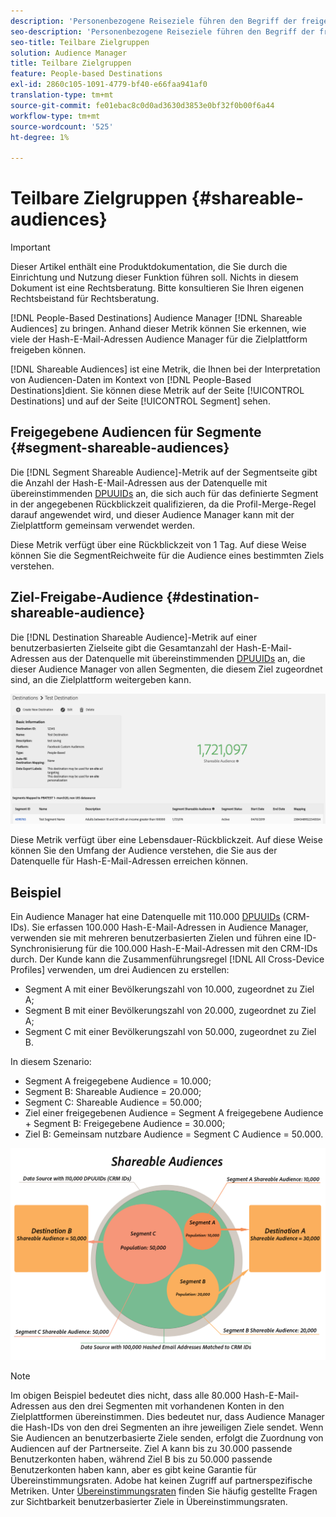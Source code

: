 ```yaml
---
description: 'Personenbezogene Reiseziele führen den Begriff der freigegebenen Audiencen in Audience Manager ein. Anhand dieser Metrik können Sie erkennen, wie viele der Hash-E-Mail-Adressen Audience Manager für die Zielplattform freigeben können. '
seo-description: 'Personenbezogene Reiseziele führen den Begriff der freigegebenen Audiencen in Audience Manager ein. Anhand dieser Metrik können Sie erkennen, wie viele der Hash-E-Mail-Adressen Audience Manager für die Zielplattform freigeben können. '
seo-title: Teilbare Zielgruppen
solution: Audience Manager
title: Teilbare Zielgruppen
feature: People-based Destinations
exl-id: 2860c105-1091-4779-bf40-e66faa941af0
translation-type: tm+mt
source-git-commit: fe01ebac8c0d0ad3630d3853e0bf32f0b00f6a44
workflow-type: tm+mt
source-wordcount: '525'
ht-degree: 1%

---
```


# Teilbare Zielgruppen {#shareable-audiences}

>[!IMPORTANT]
>Dieser Artikel enthält eine Produktdokumentation, die Sie durch die Einrichtung und Nutzung dieser Funktion führen soll. Nichts in diesem Dokument ist eine Rechtsberatung. Bitte konsultieren Sie Ihren eigenen Rechtsbeistand für Rechtsberatung.

[!DNL People-Based Destinations] Audience Manager  [!DNL Shareable Audiences] zu bringen. Anhand dieser Metrik können Sie erkennen, wie viele der Hash-E-Mail-Adressen Audience Manager für die Zielplattform freigeben können.

[!DNL Shareable Audiences] ist eine Metrik, die Ihnen bei der Interpretation von Audiencen-Daten im Kontext von  [!DNL People-Based Destinations]dient. Sie können diese Metrik auf der Seite [!UICONTROL Destinations] und auf der Seite [!UICONTROL Segment] sehen.

## Freigegebene Audiencen für Segmente {#segment-shareable-audiences}

Die [!DNL Segment Shareable Audience]-Metrik auf der Segmentseite gibt die Anzahl der Hash-E-Mail-Adressen aus der Datenquelle mit übereinstimmenden [DPUUIDs](../../reference/ids-in-aam.md) an, die sich auch für das definierte Segment in der angegebenen Rückblickzeit qualifizieren, da die Profil-Merge-Regel darauf angewendet wird, und dieser Audience Manager kann mit der Zielplattform gemeinsam verwendet werden.

Diese Metrik verfügt über eine Rückblickzeit von 1 Tag. Auf diese Weise können Sie die SegmentReichweite für die Audience eines bestimmten Ziels verstehen.

## Ziel-Freigabe-Audience {#destination-shareable-audience}

Die [!DNL Destination Shareable Audience]-Metrik auf einer benutzerbasierten Zielseite gibt die Gesamtanzahl der Hash-E-Mail-Adressen aus der Datenquelle mit übereinstimmenden [DPUUIDs](../../reference/ids-in-aam.md) an, die dieser Audience Manager von allen Segmenten, die diesem Ziel zugeordnet sind, an die Zielplattform weitergeben kann.

![shareable-Audiencen](assets/dest-shareable-audiences.png)

Diese Metrik verfügt über eine Lebensdauer-Rückblickzeit. Auf diese Weise können Sie den Umfang der Audience verstehen, die Sie aus der Datenquelle für Hash-E-Mail-Adressen erreichen können.

## Beispiel

Ein Audience Manager hat eine Datenquelle mit 110.000 [DPUUIDs](../../reference/ids-in-aam.md) (CRM-IDs). Sie erfassen 100.000 Hash-E-Mail-Adressen in Audience Manager, verwenden sie mit mehreren benutzerbasierten Zielen und führen eine ID-Synchronisierung für die 100.000 Hash-E-Mail-Adressen mit den CRM-IDs durch. Der Kunde kann die Zusammenführungsregel [!DNL All Cross-Device Profiles] verwenden, um drei Audiencen zu erstellen:

* Segment A mit einer Bevölkerungszahl von 10.000, zugeordnet zu Ziel A;
* Segment B mit einer Bevölkerungszahl von 20.000, zugeordnet zu Ziel A;
* Segment C mit einer Bevölkerungszahl von 50.000, zugeordnet zu Ziel B.

In diesem Szenario:

* Segment A freigegebene Audience = 10.000;
* Segment B: Shareable Audience = 20.000;
* Segment C: Shareable Audience = 50.000;
* Ziel einer freigegebenen Audience = Segment A freigegebene Audience + Segment B: Freigegebene Audience = 30.000;
* Ziel B: Gemeinsam nutzbare Audience = Segment C Audience = 50.000.

![shareable-Audiencen-Diagramm](assets/shareable-audiences.png)

>[!NOTE]
>
>Im obigen Beispiel bedeutet dies nicht, dass alle 80.000 Hash-E-Mail-Adressen aus den drei Segmenten mit vorhandenen Konten in den Zielplattformen übereinstimmen. Dies bedeutet nur, dass Audience Manager die Hash-IDs von den drei Segmenten an ihre jeweiligen Ziele sendet. Wenn Sie Audiencen an benutzerbasierte Ziele senden, erfolgt die Zuordnung von Audiencen auf der Partnerseite. Ziel A kann bis zu 30.000 passende Benutzerkonten haben, während Ziel B bis zu 50.000 passende Benutzerkonten haben kann, aber es gibt keine Garantie für Übereinstimmungsraten. Adobe hat keinen Zugriff auf partnerspezifische Metriken. Unter [Übereinstimmungsraten](../../faq/faq-people-based-destinations.md#match-rates) finden Sie häufig gestellte Fragen zur Sichtbarkeit benutzerbasierter Ziele in Übereinstimmungsraten.
